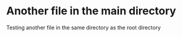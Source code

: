 # Another file in the main directory


Testing another file in the same directory as the root directory